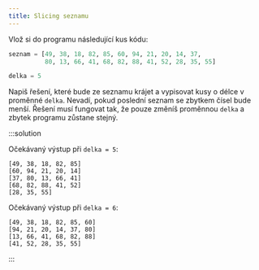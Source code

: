 ```yaml
---
title: Slicing seznamu
---
```


Vlož si do programu následující kus kódu:

```python
seznam = [49, 38, 18, 82, 85, 60, 94, 21, 20, 14, 37,
          80, 13, 66, 41, 68, 82, 88, 41, 52, 28, 35, 55]

delka = 5
```

Napiš řešení, které bude ze seznamu krájet a vypisovat kusy o délce v proměnné `delka`. Nevadí, pokud poslední seznam se zbytkem čísel bude menší. Řešení musí fungovat tak, že pouze změníš proměnnou `delka` a zbytek programu zůstane stejný.

:::solution

Očekávaný výstup při `delka = 5`:

```shell
[49, 38, 18, 82, 85]
[60, 94, 21, 20, 14]
[37, 80, 13, 66, 41]
[68, 82, 88, 41, 52]
[28, 35, 55]
```

Očekávaný výstup při `delka = 6`:

```shell
[49, 38, 18, 82, 85, 60]
[94, 21, 20, 14, 37, 80]
[13, 66, 41, 68, 82, 88]
[41, 52, 28, 35, 55]
```

:::
